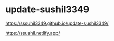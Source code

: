 # update-sushil3349

https://sssuhil3349.github.io/update-sushil3349/

https://ssushil.netlify.app/
